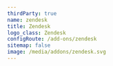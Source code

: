 ```yaml
---
thirdParty: true
name: zendesk
title: Zendesk
logo_class: Zendesk
configRoute: /add-ons/zendesk
sitemap: false
image: /media/addons/zendesk.svg
---
```

